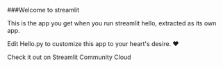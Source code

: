 ###Welcome to streamlit

This is the app you get when you run streamlit hello, extracted as its own app.

Edit Hello.py to customize this app to your heart's desire. ❤️

Check it out on Streamlit Community Cloud


